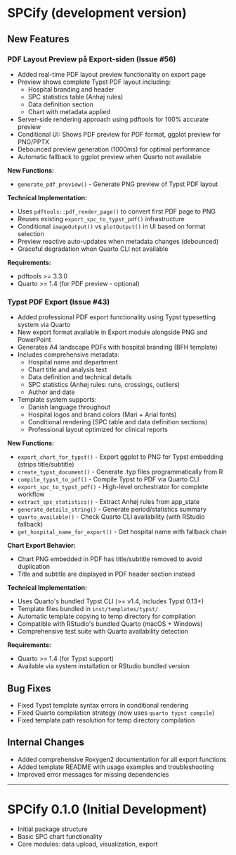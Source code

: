 # SPCify (development version)

## New Features

### PDF Layout Preview på Export-siden (Issue #56)

* Added real-time PDF layout preview functionality on export page
* Preview shows complete Typst PDF layout including:
  - Hospital branding and header
  - SPC statistics table (Anhøj rules)
  - Data definition section
  - Chart with metadata applied
* Server-side rendering approach using pdftools for 100% accurate preview
* Conditional UI: Shows PDF preview for PDF format, ggplot preview for PNG/PPTX
* Debounced preview generation (1000ms) for optimal performance
* Automatic fallback to ggplot preview when Quarto not available

**New Functions:**
- `generate_pdf_preview()` - Generate PNG preview of Typst PDF layout

**Technical Implementation:**
- Uses `pdftools::pdf_render_page()` to convert first PDF page to PNG
- Reuses existing `export_spc_to_typst_pdf()` infrastructure
- Conditional `imageOutput()` vs `plotOutput()` in UI based on format selection
- Preview reactive auto-updates when metadata changes (debounced)
- Graceful degradation when Quarto CLI not available

**Requirements:**
- pdftools >= 3.3.0
- Quarto >= 1.4 (for PDF preview - optional)

### Typst PDF Export (Issue #43)

* Added professional PDF export functionality using Typst typesetting system via Quarto
* New export format available in Export module alongside PNG and PowerPoint
* Generates A4 landscape PDFs with hospital branding (BFH template)
* Includes comprehensive metadata:
  - Hospital name and department
  - Chart title and analysis text
  - Data definition and technical details
  - SPC statistics (Anhøj rules: runs, crossings, outliers)
  - Author and date
* Template system supports:
  - Danish language throughout
  - Hospital logos and brand colors (Mari + Arial fonts)
  - Conditional rendering (SPC table and data definition sections)
  - Professional layout optimized for clinical reports

**New Functions:**
- `export_chart_for_typst()` - Export ggplot to PNG for Typst embedding (strips title/subtitle)
- `create_typst_document()` - Generate .typ files programmatically from R
- `compile_typst_to_pdf()` - Compile Typst to PDF via Quarto CLI
- `export_spc_to_typst_pdf()` - High-level orchestrator for complete workflow
- `extract_spc_statistics()` - Extract Anhøj rules from app_state
- `generate_details_string()` - Generate period/statistics summary
- `quarto_available()` - Check Quarto CLI availability (with RStudio fallback)
- `get_hospital_name_for_export()` - Get hospital name with fallback chain

**Chart Export Behavior:**
- Chart PNG embedded in PDF has title/subtitle removed to avoid duplication
- Title and subtitle are displayed in PDF header section instead

**Technical Implementation:**
- Uses Quarto's bundled Typst CLI (>= v1.4, includes Typst 0.13+)
- Template files bundled in `inst/templates/typst/`
- Automatic template copying to temp directory for compilation
- Compatible with RStudio's bundled Quarto (macOS + Windows)
- Comprehensive test suite with Quarto availability detection

**Requirements:**
- Quarto >= 1.4 (for Typst support)
- Available via system installation or RStudio bundled version

## Bug Fixes

* Fixed Typst template syntax errors in conditional rendering
* Fixed Quarto compilation strategy (now uses `quarto typst compile`)
* Fixed template path resolution for temp directory compilation

## Internal Changes

* Added comprehensive Roxygen2 documentation for all export functions
* Added template README with usage examples and troubleshooting
* Improved error messages for missing dependencies

---

# SPCify 0.1.0 (Initial Development)

* Initial package structure
* Basic SPC chart functionality
* Core modules: data upload, visualization, export
